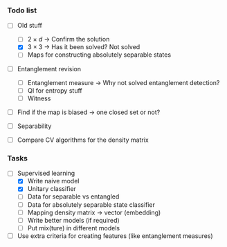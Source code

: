 ### Todo list

- [ ]  Old stuff
    - [ ]  $2 \times d$ → Confirm the solution
    - [x]  $3 \times 3$ → Has it been solved? Not solved
    - [ ]  Maps for constructing absolutely separable states
- [ ]  Entanglement revision
    - [ ]  Entanglement measure → Why not solved entanglement detection?
    - [ ]  QI for entropy stuff
    - [ ]  Witness
- [ ]  Find if the map is biased → one closed set or not?
- [ ]  Separability
- [ ]  Compare CV algorithms for the density matrix


### Tasks

- [ ] Supervised learning
    - [x]  Write naive model
    - [x]  Unitary classifier  
    - [ ]  Data for separable vs entangled
    - [ ]  Data for absolutely separable state classifier
    - [ ]  Mapping density matrix → vector (embedding)
    - [ ]  Write better models (if required)
    - [ ]  Put mix(ture) in different models
- [ ]  Use extra criteria for creating features (like entanglement measures)
